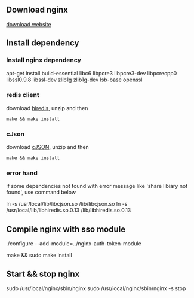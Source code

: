 
Download nginx
------------------------------
[download website](http://nginx.org/en/download.html)

Install dependency
------------------------------

### Install nginx dependency
apt-get install build-essential libc6 libpcre3 libpcre3-dev libpcrecpp0 libssl0.9.8 libssl-dev zlib1g zlib1g-dev lsb-base openssl

### redis client
download [hiredis](https://github.com/redis/hiredis), unzip and then
```
make && make install
```

### cJson
download [cJSON](https://github.com/kbranigan/cJSON), unzip and then
```
make && make install
```

### error hand
if some dependencies not found with error message like 'share libiary not found', use command below

ln -s /usr/local/lib/libcjson.so /lib/libcjson.so
ln -s /usr/local/lib/libhiredis.so.0.13 /lib/libhiredis.so.0.13

Compile nginx with sso module
------------------------------
./configure --add-module=../nginx-auth-token-module

make && sudo  make install

Start && stop nginx
------------------------------
sudo /usr/local/nginx/sbin/nginx
sudo /usr/local/nginx/sbin/nginx -s stop
